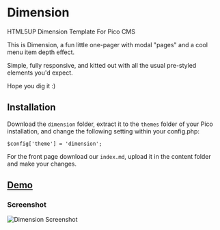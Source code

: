 # Dimension
HTML5UP Dimension Template For Pico CMS

This is Dimension, a fun little one-pager with modal "pages" and a cool menu item depth effect. 

Simple, fully responsive, and kitted out with all the usual pre-styled elements you'd expect.

Hope you dig it :)

## Installation

Download the `dimension` folder, extract it to the `themes` folder of your Pico installation, and change the following setting within your config.php:

`$config['theme'] = 'dimension';`

For the front page download our `index.md`, upload it in the content folder and make your changes.

## <a href="https://html5up.net/uploads/demos/dimension/">Demo</a>

### Screenshot
![Dimension Screenshot](http://www.zupimages.net/up/17/52/07u9.jpg)


